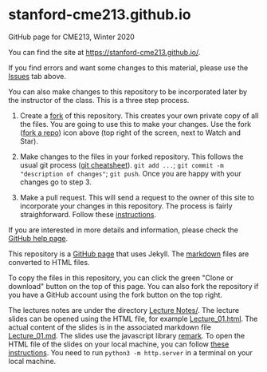 # stanford-cme213.github.io
GitHub page for CME213, Winter 2020

You can find the site at https://stanford-cme213.github.io/.

If you find errors and want some changes to this material, please use the [Issues](https://github.com/stanford-cme213/stanford-cme213.github.io/issues) tab above.

You can also make changes to this repository to be incorporated later by the instructor of the class. This is a three step process.

1. Create a [fork](https://help.github.com/en/github/collaborating-with-issues-and-pull-requests/working-with-forks) of this repository. This creates your own private copy of all the files. You are going to use this to make your changes. Use the fork ([fork a repo](https://help.github.com/en/github/getting-started-with-github/fork-a-repo)) icon above (top right of the screen, next to Watch and Star). 

2. Make changes to the files in your forked repository. This follows the usual git process ([git cheatsheet](https://github.github.com/training-kit/downloads/github-git-cheat-sheet/)). `git add ...`; `git commit -m "description of changes"`; `git push`. Once you are happy with your changes go to step 3.

3. Make a pull request. This will send a request to the owner of this site to incorporate your changes in this repository. The process is fairly straighforward. Follow these [instructions](https://help.github.com/en/github/collaborating-with-issues-and-pull-requests/creating-a-pull-request-from-a-fork).

If you are interested in more details and information, please check the [GitHub help page](https://help.github.com/en/github/collaborating-with-issues-and-pull-requests).

This repository is a [GitHub page](https://help.github.com/en/github/working-with-github-pages/setting-up-a-github-pages-site-with-jekyll) that uses Jekyll. The [markdown](https://help.github.com/en/github/working-with-github-pages/setting-a-markdown-processor-for-your-github-pages-site-using-jekyll) files are converted to HTML files.

To copy the files in this repository, you can click the green "Clone or download" button on the top of this page. You can also fork the repository if you have a GitHub account using the fork button on the top right.

The lectures notes are under the directory [Lecture Notes/](https://github.com/stanford-cme213/stanford-cme213.github.io/tree/master/Lecture%20Notes). The lecture slides can be opened using the HTML file, for example [Lecture_01.html](https://github.com/stanford-cme213/stanford-cme213.github.io/blob/master/Lecture%20Notes/Lecture_01/Lecture_01.html). The actual content of the slides is in the associated markdown file [Lecture_01.md](https://github.com/stanford-cme213/stanford-cme213.github.io/blob/master/Lecture%20Notes/Lecture_01/Lecture_01.md). The slides use the javascript library [remark](https://github.com/gnab/remark). To open the HTML file of the slides on your local machine, you can follow [these instructions](https://github.com/gnab/remark/wiki#external-markdown). You need to run `python3 -m http.server` in a terminal on your local machine.
